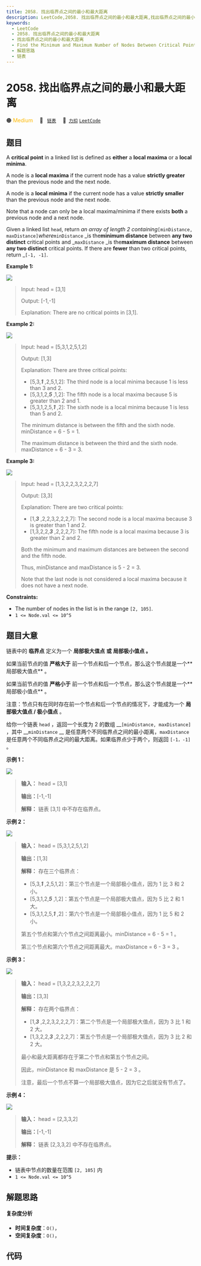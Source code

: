 ```yaml
---
title: 2058. 找出临界点之间的最小和最大距离
description: LeetCode,2058. 找出临界点之间的最小和最大距离,找出临界点之间的最小和最大距离,Find the Minimum and Maximum Number of Nodes Between Critical Points,解题思路,链表
keywords:
  - LeetCode
  - 2058. 找出临界点之间的最小和最大距离
  - 找出临界点之间的最小和最大距离
  - Find the Minimum and Maximum Number of Nodes Between Critical Points
  - 解题思路
  - 链表
---
```


# 2058. 找出临界点之间的最小和最大距离

🟠 <font color=#ffb800>Medium</font>&emsp; 🔖&ensp; [`链表`](/tag/linked-list.md)&emsp; 🔗&ensp;[`力扣`](https://leetcode.cn/problems/find-the-minimum-and-maximum-number-of-nodes-between-critical-points) [`LeetCode`](https://leetcode.com/problems/find-the-minimum-and-maximum-number-of-nodes-between-critical-points)

## 题目

A **critical point** in a linked list is defined as **either** a **local
maxima** or a **local minima**.

A node is a **local maxima** if the current node has a value **strictly
greater** than the previous node and the next node.

A node is a **local minima** if the current node has a value **strictly
smaller** than the previous node and the next node.

Note that a node can only be a local maxima/minima if there exists **both** a
previous node and a next node.

Given a linked list `head`, return _an array of length 2
containing_`[minDistance, maxDistance]`_where_`minDistance` _is the**minimum
distance** between **any  two distinct** critical points and _`maxDistance`
_is the**maximum distance** between **any  two distinct** critical points. If
there are **fewer** than two critical points, return _`[-1, -1]`.



**Example 1:**

![](https://assets.leetcode.com/uploads/2021/10/13/a1.png)

> Input: head = [3,1]
> 
> Output: [-1,-1]
> 
> Explanation: There are no critical points in [3,1].

**Example 2:**

![](https://assets.leetcode.com/uploads/2021/10/13/a2.png)

> Input: head = [5,3,1,2,5,1,2]
> 
> Output: [1,3]
> 
> Explanation: There are three critical points:
> - [5,3,**_1_** ,2,5,1,2]: The third node is a local minima because 1 is less than 3 and 2.
> - [5,3,1,2,_**5**_ ,1,2]: The fifth node is a local maxima because 5 is greater than 2 and 1.
> - [5,3,1,2,5,_**1**_ ,2]: The sixth node is a local minima because 1 is less than 5 and 2.
> 
> The minimum distance is between the fifth and the sixth node. minDistance = 6 - 5 = 1.
> 
> The maximum distance is between the third and the sixth node. maxDistance = 6 - 3 = 3.

**Example 3:**

![](https://assets.leetcode.com/uploads/2021/10/14/a5.png)

> Input: head = [1,3,2,2,3,2,2,2,7]
> 
> Output: [3,3]
> 
> Explanation: There are two critical points:
> - [1,_**3**_ ,2,2,3,2,2,2,7]: The second node is a local maxima because 3 is greater than 1 and 2.
> - [1,3,2,2,_**3**_ ,2,2,2,7]: The fifth node is a local maxima because 3 is greater than 2 and 2.
> 
> Both the minimum and maximum distances are between the second and the fifth node.
> 
> Thus, minDistance and maxDistance is 5 - 2 = 3.
> 
> Note that the last node is not considered a local maxima because it does not have a next node.

**Constraints:**

  * The number of nodes in the list is in the range `[2, 105]`.
  * `1 <= Node.val <= 10^5`


## 题目大意

链表中的 **临界点** 定义为一个 **局部极大值点** **或** **局部极小值点 。**

如果当前节点的值 **严格大于** 前一个节点和后一个节点，那么这个节点就是一个**  局部极大值点** 。

如果当前节点的值 **严格小于** 前一个节点和后一个节点，那么这个节点就是一个**  局部极小值点** 。

注意：节点只有在同时存在前一个节点和后一个节点的情况下，才能成为一个 **局部极大值点 / 极小值点** 。

给你一个链表 `head` ，返回一个长度为 2 的数组 __`[minDistance, maxDistance]` ，其中
__`minDistance` __ 是任意两个不同临界点之间的最小距离，`maxDistance`
是任意两个不同临界点之间的最大距离。如果临界点少于两个，则返回 `[-1，-1]` 。



**示例 1：**

![](https://assets.leetcode.com/uploads/2021/10/13/a1.png)

> 
> 
> 
> 
> 
> **输入：** head = [3,1]
> 
> **输出：**[-1,-1]
> 
> **解释：** 链表 [3,1] 中不存在临界点。
> 
> 

**示例 2：**

![](https://assets.leetcode.com/uploads/2021/10/13/a2.png)

> 
> 
> 
> 
> 
> **输入：** head = [5,3,1,2,5,1,2]
> 
> **输出：**[1,3]
> 
> **解释：** 存在三个临界点：
> - [5,3,_**1**_ ,2,5,1,2]：第三个节点是一个局部极小值点，因为 1 比 3 和 2 小。
> - [5,3,1,2,_**5**_ ,1,2]：第五个节点是一个局部极大值点，因为 5 比 2 和 1 大。
> - [5,3,1,2,5,_**1**_ ,2]：第六个节点是一个局部极小值点，因为 1 比 5 和 2 小。
> 
> 第五个节点和第六个节点之间距离最小。minDistance = 6 - 5 = 1 。
> 
> 第三个节点和第六个节点之间距离最大。maxDistance = 6 - 3 = 3 。
> 
> 

**示例 3：**

![](https://assets.leetcode.com/uploads/2021/10/14/a5.png)

> 
> 
> 
> 
> 
> **输入：** head = [1,3,2,2,3,2,2,2,7]
> 
> **输出：**[3,3]
> 
> **解释：** 存在两个临界点：
> - [1,_**3**_ ,2,2,3,2,2,2,7]：第二个节点是一个局部极大值点，因为 3 比 1 和 2 大。
> - [1,3,2,2,_**3**_ ,2,2,2,7]：第五个节点是一个局部极大值点，因为 3 比 2 和 2 大。
> 
> 最小和最大距离都存在于第二个节点和第五个节点之间。
> 
> 因此，minDistance 和 maxDistance 是 5 - 2 = 3 。
> 
> 注意，最后一个节点不算一个局部极大值点，因为它之后就没有节点了。
> 
> 

**示例 4：**

![](https://assets.leetcode.com/uploads/2021/10/13/a4.png)

> 
> 
> 
> 
> 
> **输入：** head = [2,3,3,2]
> 
> **输出：**[-1,-1]
> 
> **解释：** 链表 [2,3,3,2] 中不存在临界点。
> 
> 



**提示：**

  * 链表中节点的数量在范围 `[2, 105]` 内
  * `1 <= Node.val <= 10^5`


## 解题思路

#### 复杂度分析

- **时间复杂度**：`O()`，
- **空间复杂度**：`O()`，

## 代码

```javascript

```